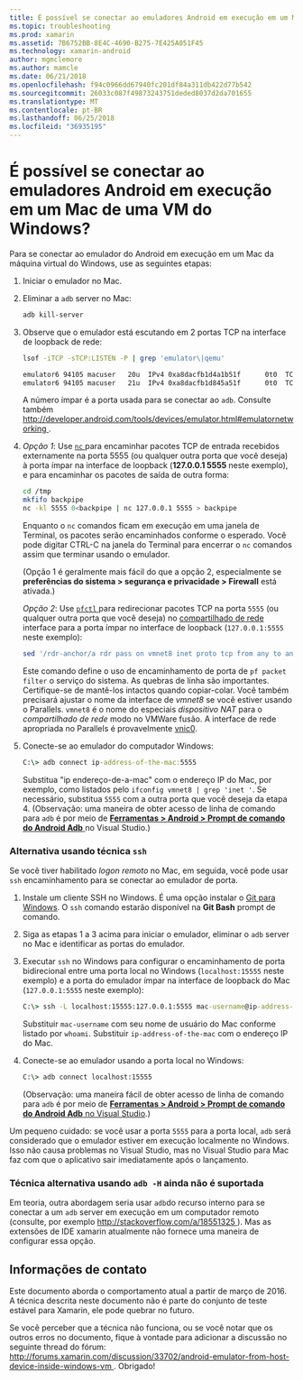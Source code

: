 ```yaml
---
title: É possível se conectar ao emuladores Android em execução em um Mac de uma VM do Windows?
ms.topic: troubleshooting
ms.prod: xamarin
ms.assetid: 7B6752BB-8E4C-4690-B275-7E425A051F45
ms.technology: xamarin-android
author: mgmclemore
ms.author: mamcle
ms.date: 06/21/2018
ms.openlocfilehash: f94c0966dd67940fc201df84a311db422d77b542
ms.sourcegitcommit: 26033c087f49873243751deded8037d2da701655
ms.translationtype: MT
ms.contentlocale: pt-BR
ms.lasthandoff: 06/25/2018
ms.locfileid: "36935195"
---
```

# <a name="is-it-possible-to-connect-to-android-emulators-running-on-a-mac-from-a-windows-vm"></a>É possível se conectar ao emuladores Android em execução em um Mac de uma VM do Windows?

Para se conectar ao emulador do Android em execução em um Mac da máquina virtual do Windows, use as seguintes etapas:

1.  Iniciar o emulador no Mac.

2.  Eliminar a `adb` server no Mac:

    ```bash
    adb kill-server
    ```

3.  Observe que o emulador está escutando em 2 portas TCP na interface de loopback de rede:

    ```bash
    lsof -iTCP -sTCP:LISTEN -P | grep 'emulator\|qemu'

    emulator6 94105 macuser   20u  IPv4 0xa8dacfb1d4a1b51f      0t0  TCP localhost:5555 (LISTEN)
    emulator6 94105 macuser   21u  IPv4 0xa8dacfb1d845a51f      0t0  TCP localhost:5554 (LISTEN)
    ```

    A número ímpar é a porta usada para se conectar ao `adb`. Consulte também [ http://developer.android.com/tools/devices/emulator.html#emulatornetworking ](http://developer.android.com/tools/devices/emulator.html#emulatornetworking).

4.  _Opção 1_: Use [ `nc` ](https://developer.apple.com/library/mac/documentation/Darwin/Reference/ManPages/man1/nc.1.html) para encaminhar pacotes TCP de entrada recebidos externamente na porta 5555 (ou qualquer outra porta que você deseja) à porta ímpar na interface de loopback (**127.0.0.1 5555** neste exemplo), e para encaminhar os pacotes de saída de outra forma:

    ```bash
    cd /tmp
    mkfifo backpipe
    nc -kl 5555 0<backpipe | nc 127.0.0.1 5555 > backpipe
    ```

    Enquanto o `nc` comandos ficam em execução em uma janela de Terminal, os pacotes serão encaminhados conforme o esperado. Você pode digitar CTRL-C na janela do Terminal para encerrar o `nc` comandos assim que terminar usando o emulador.

    (Opção 1 é geralmente mais fácil do que a opção 2, especialmente se **preferências do sistema > segurança e privacidade > Firewall** está ativada.) 

    _Opção 2_: Use [ `pfctl` ](https://developer.apple.com/library/mac/documentation/Darwin/Reference/ManPages/man8/pfctl.8.html) para redirecionar pacotes TCP na porta `5555` (ou qualquer outra porta que você deseja) no [compartilhado de rede](http://kb.parallels.com/en/4948) interface para a porta ímpar no interface de loopback (`127.0.0.1:5555` neste exemplo):

    ```bash
    sed '/rdr-anchor/a rdr pass on vmnet8 inet proto tcp from any to any port 5555 -> 127.0.0.1 port 5555' /etc/pf.conf | sudo pfctl -ef -
    ```

    Este comando define o uso de encaminhamento de porta de `pf packet filter` o serviço do sistema. As quebras de linha são importantes. Certifique-se de mantê-los intactos quando copiar-colar. Você também precisará ajustar o nome da interface de *vmnet8* se você estiver usando o Parallels. `vmnet8` é o nome do especiais *dispositivo NAT* para o *compartilhado de rede* modo no VMWare fusão. A interface de rede apropriada no Parallels é provavelmente [vnic0](http://download.parallels.com/doc/psbm/en/Parallels_Server_Bare_Metal_Users_Guide/29258.htm).

5.  Conecte-se ao emulador do computador Windows:

    ```cmd
    C:\> adb connect ip-address-of-the-mac:5555
    ```

    Substitua "ip endereço-de-a-mac" com o endereço IP do Mac, por exemplo, como listados pelo `ifconfig vmnet8 | grep 'inet '`. Se necessário, substitua `5555` com a outra porta que você deseja da etapa 4\. (Observação: uma maneira de obter acesso de linha de comando para `adb` é por meio de [ **Ferramentas > Android > Prompt de comando do Android Adb** ](~/cross-platform/troubleshooting/questions/version-logs.md#adb-logcat) no Visual Studio.)

### <a name="alternate-technique-using-ssh"></a>Alternativa usando técnica `ssh`

Se você tiver habilitado _logon remoto_ no Mac, em seguida, você pode usar `ssh` encaminhamento para se conectar ao emulador de porta.

1.  Instale um cliente SSH no Windows. É uma opção instalar o [Git para Windows](https://git-for-windows.github.io/). O `ssh` comando estarão disponível na **Git Bash** prompt de comando.

2.  Siga as etapas 1 a 3 acima para iniciar o emulador, eliminar o `adb` server no Mac e identificar as portas do emulador.

3.  Executar `ssh` no Windows para configurar o encaminhamento de porta bidirecional entre uma porta local no Windows (`localhost:15555` neste exemplo) e a porta do emulador ímpar na interface de loopback do Mac (`127.0.0.1:5555` neste exemplo):

    ```cmd 
    C:\> ssh -L localhost:15555:127.0.0.1:5555 mac-username@ip-address-of-the-mac
    ```

    Substituir `mac-username` com seu nome de usuário do Mac conforme listado por `whoami`. Substituir `ip-address-of-the-mac` com o endereço IP do Mac.

4.  Conecte-se ao emulador usando a porta local no Windows:

    ```cmd
    C:\> adb connect localhost:15555
    ```

    (Observação: uma maneira fácil de obter acesso de linha de comando para `adb` é por meio de [ **Ferramentas > Android > Prompt de comando do Android Adb** no Visual Studio](~/cross-platform/troubleshooting/questions/version-logs.md#adb-logcat).)

Um pequeno cuidado: se você usar a porta `5555` para a porta local, `adb` será considerado que o emulador estiver em execução localmente no Windows. Isso não causa problemas no Visual Studio, mas no Visual Studio para Mac faz com que o aplicativo sair imediatamente após o lançamento.

### <a name="alternate-technique-using-adb--h-is-not-yet-supported"></a>Técnica alternativa usando `adb -H` ainda não é suportada

Em teoria, outra abordagem seria usar `adb`do recurso interno para se conectar a um `adb` server em execução em um computador remoto (consulte, por exemplo [ http://stackoverflow.com/a/18551325 ](http://stackoverflow.com/a/18551325)).
Mas as extensões de IDE xamarin atualmente não fornece uma maneira de configurar essa opção.

## <a name="contact-information"></a>Informações de contato

Este documento aborda o comportamento atual a partir de março de 2016. A técnica descrita neste documento não é parte do conjunto de teste estável para Xamarin, ele pode quebrar no futuro.

Se você perceber que a técnica não funciona, ou se você notar que os outros erros no documento, fique à vontade para adicionar a discussão no seguinte thread do fórum: [ http://forums.xamarin.com/discussion/33702/android-emulator-from-host-device-inside-windows-vm ](http://forums.xamarin.com/discussion/33702/android-emulator-from-host-device-inside-windows-vm).
Obrigado!

